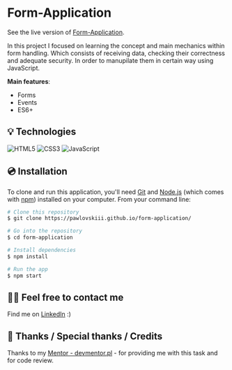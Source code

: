 # Form-Application

See the live version of [Form-Application](https://pawlovskiii.github.io/form-application/).

In this project I focused on learning the concept and main mechanics within form handling. Which consists of receiving data, checking their correctness and adequate security. In order to manupilate them in certain way using JavaScript.

**Main features**:

- Forms
- Events
- ES6+

## 💡 Technologies

![HTML5](https://img.shields.io/badge/html5-%23E34F26.svg?style=for-the-badge&logo=html5&logoColor=white)
![CSS3](https://img.shields.io/badge/css3-%231572B6.svg?style=for-the-badge&logo=css3&logoColor=white)
![JavaScript](https://img.shields.io/badge/javascript-%23323330.svg?style=for-the-badge&logo=javascript&logoColor=%23F7DF1E)

## 💿 Installation

To clone and run this application, you'll need [Git](https://git-scm.com) and [Node.js](https://nodejs.org/en/download/) (which comes with [npm](http://npmjs.com)) installed on your computer. From your command line:

```bash
# Clone this repository
$ git clone https://pawlovskiii.github.io/form-application/

# Go into the repository
$ cd form-application

# Install dependencies
$ npm install

# Run the app
$ npm start
```

## 🙋‍♂️ Feel free to contact me

Find me on [LinkedIn](https://www.linkedin.com/in/jakub-paw%C5%82owski-921b74216/) :)

## 👏 Thanks / Special thanks / Credits

Thanks to my [Mentor - devmentor.pl](https://devmentor.pl/) - for providing me with this task and for code review.
